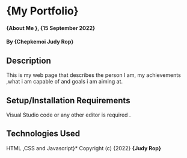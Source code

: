# {My Portfolio}
#### {About Me }, {15 September 2022}
#### By **{Chepkemoi Judy Rop}**
## Description
This is my web page that describes the person I am, my achievements ,what i am capable of and goals i am aiming at.
## Setup/Installation Requirements
Visual Studio code or any other editor is required .
## Technologies Used
HTML ,CSS and Javascript}*
Copyright (c) {2022} **{Judy Rop}**